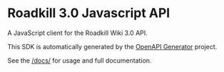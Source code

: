 # Roadkill 3.0 Javascript API

A JavaScript client for the Roadkill Wiki 3.0 API.

This SDK is automatically generated by the [OpenAPI Generator](https://openapi-generator.tech) project.

See the [/docs/](https://github.com/roadkillwiki/roadkill-api-js/docs) for usage and full documentation.